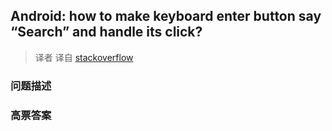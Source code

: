 ## Android: how to make keyboard enter button say “Search” and handle its click?

> 译者 译自 [stackoverflow](http://stackoverflow.com/questions/3205339/android-how-to-make-keyboard-enter-button-say-search-and-handle-its-click) 

### 问题描述 

### 高票答案 

